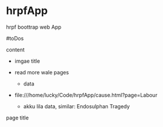 # hrpfApp
hrpf boottrap web App

#toDos

content 
- imgae title
- read more wale pages
    - data 

- file:///home/lucky/Code/hrpfApp/cause.html?page=Labour
    - akku lila data, similar: Endosulphan Tragedy 


page title 

